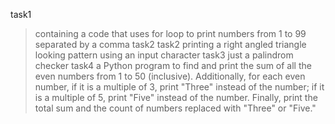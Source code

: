 task1
>containing a code that uses for loop to print numbers from 1 to 99 separated by a comma
task2
>task2 printing a right angled triangle looking pattern using an input character
task3
>just a palindrom checker
task4
>a Python program to find and print the sum of all the even numbers from 1 to 50 (inclusive). Additionally, for each even number, if it is a multiple of 3, print "Three" instead of the number; if it is a multiple of 5, print "Five" instead of the number. Finally, print the total sum and the count of numbers replaced with "Three" or "Five."
